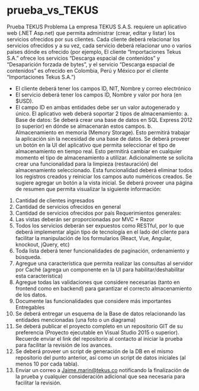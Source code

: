 # prueba_vs_TEKUS
Prueba TEKUS
Problema
La empresa TEKUS S.A.S. requiere un aplicativo web (.NET Asp.net) que permita
administrar (crear, editar y listar) los servicios ofrecidos por sus clientes. Cada
cliente deberá relacionar los servicios ofrecidos y a su vez, cada servicio
deberá relacionar uno o varios países dónde es ofrecido (por ejemplo, El
cliente “Importaciones Tekus S.A.” ofrece los servicios “Descarga espacial de
contenidos” y “Desaparición forzada de bytes”, y el servicio “Descarga
espacial de contenidos” es ofrecido en Colombia, Perú y México por el cliente
“Importaciones Tekus S.A.”)
- El cliente deberá tener los campos ID, NIT, Nombre y correo electrónico
- El servicio deberá tener los campos ID, Nombre y valor por hora (en $USD).
- El campo ID en ambas entidades debe ser un valor autogenerado y único.
El aplicativo web deberá soportar 2 tipos de almacenamiento:
a. Base de datos: Se deberá crear una base de datos en SQL Express 2012 (o
superior) en dónde se almacenarán estos campos.
b. Almacenamiento en memoria (Memory Storage). Esto permitirá trabajar la
aplicación sin la necesidad de una base de datos.
Se deberá proveer un botón en la UI del aplicativo que permita seleccionar el
tipo de almacenamiento en tiempo real. Esto permitirá cambiar en cualquier
momento el tipo de almacenamiento a utilizar.
Adicionalmente se solicita crear una funcionalidad para la limpieza
(restauración) del almacenamiento seleccionado. Esta funcionalidad deberá
eliminar todos los registros creados y reiniciar los campos auto numéricos
creados. Se sugiere agregar un botón a la vista inicial.
Se deberá proveer una página de resumen que permita visualizar la siguiente
información:
1. Cantidad de clientes ingresados
2. Cantidad de servicios ofrecidos en general
3. Cantidad de servicios ofrecidos por país
Requerimientos generales:
1. Las vistas deberán ser proporcionadas por MVC + Razor
2. Todos los servicios deberán ser expuestos como RESTful, por lo que deberá
implementar algún tipo de tecnología en el lado del cliente para facilitar la
manipulación de los formularios (React, Vue, Angular, knockout, jQuery, etc)
3. Toda lista deberá tener funcionalidades de paginación, ordenamiento y
búsqueda.
4. Agregue una característica que permita realizar las consultas al servidor por
Caché (agrega un componente en la UI para habilitar/deshabilitar esta
característica)
5. Agregue todas las validaciones que considere necesarias (tanto en frontend
como en backend) para garantizar el correcto almacenamiento de los datos.
6. Documente las funcionalidades que considere más importantes
Entregables
1. Se deberá entregar un esquema de la Base de datos relacionando las
entidades mencionadas (una foto o un diagrama)
2. Se deberá publicar el proyecto completo en un repositorio GIT de su
preferencia (Proyecto ejecutable en Visual Studio 2015 o superior). Recuerde
enviar el link del repositorio al contacto al iniciar la prueba para facilitar la
revisión de los avances.
3. Se deberá proveer un script de generación de la DB en el mismo repositorio
del punto anterior, así como un script de datos iniciales (al menos 10 por cada
tabla).
4. Enviar un correo a Jaime.marin@tekus.co notificando la finalización de la
prueba y cualquier consideración adicional que sea necesaria para facilitar
la revisión.
